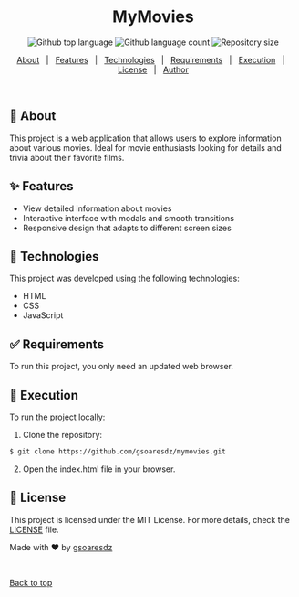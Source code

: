 <h1 align="center">MyMovies</h1>
<p align="center">
  <img alt="Github top language" src="https://img.shields.io/github/languages/top/gsoaresdz/mymovies?color=56BEB8">
  <img alt="Github language count" src="https://img.shields.io/github/languages/count/gsoaresdz/mymovies?color=56BEB8">
  <img alt="Repository size" src="https://img.shields.io/github/repo-size/gsoaresdz/mymovies?color=56BEB8">
</p>
<p align="center">
  <a href="#dart-about">About</a> &#xa0; | &#xa0; 
  <a href="#sparkles-features">Features</a> &#xa0; | &#xa0;
  <a href="#rocket-technologies">Technologies</a> &#xa0; | &#xa0;
  <a href="#white_check_mark-requirements">Requirements</a> &#xa0; | &#xa0;
  <a href="#checkered_flag-execution">Execution</a> &#xa0; | &#xa0;
  <a href="#memo-license">License</a> &#xa0; | &#xa0;
  <a href="https://github.com/gsoaresdz" target="_blank">Author</a>
</p>
<br>

## **:dart: About**

This project is a web application that allows users to explore information about various movies. Ideal for movie enthusiasts looking for details and trivia about their favorite films.

## **:sparkles: Features**

- View detailed information about movies
- Interactive interface with modals and smooth transitions
- Responsive design that adapts to different screen sizes

## **:rocket: Technologies**

This project was developed using the following technologies:

- HTML
- CSS
- JavaScript

## **:white_check_mark: Requirements**

To run this project, you only need an updated web browser.

## **:checkered_flag: Execution**

To run the project locally:

1. Clone the repository:
   
```bash
$ git clone https://github.com/gsoaresdz/mymovies.git
```

2. Open the index.html file in your browser.

## :memo: License

This project is licensed under the MIT License. For more details, check the [LICENSE](LICENSE) file.

Made with :heart: by <a href="https://github.com/gsoaresdz" target="_blank">gsoaresdz</a>

&#xa0;

<a href="#top">Back to top</a>
